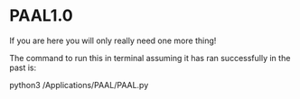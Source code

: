 # PAAL1.0

If you are here you will only really need one more thing!

The command to run this in terminal assuming it has ran successfully in the past is:

python3 /Applications/PAAL/PAAL.py
